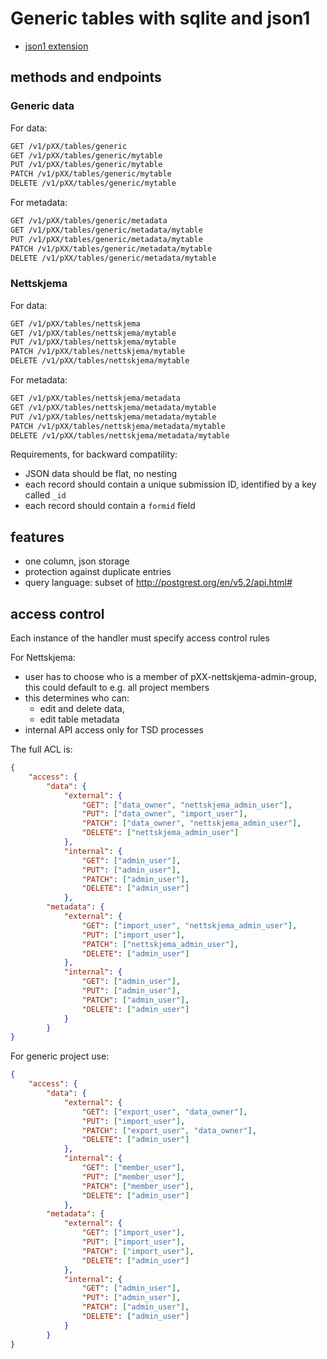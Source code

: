 
# Generic tables with sqlite and json1

* [json1 extension](https://www.sqlite.org/json1.html)

## methods and endpoints

### Generic data

For data:
```txt
GET /v1/pXX/tables/generic
GET /v1/pXX/tables/generic/mytable
PUT /v1/pXX/tables/generic/mytable
PATCH /v1/pXX/tables/generic/mytable
DELETE /v1/pXX/tables/generic/mytable
```
For metadata:
```txt
GET /v1/pXX/tables/generic/metadata
GET /v1/pXX/tables/generic/metadata/mytable
PUT /v1/pXX/tables/generic/metadata/mytable
PATCH /v1/pXX/tables/generic/metadata/mytable
DELETE /v1/pXX/tables/generic/metadata/mytable
```

### Nettskjema

For data:
```txt
GET /v1/pXX/tables/nettskjema
GET /v1/pXX/tables/nettskjema/mytable
PUT /v1/pXX/tables/nettskjema/mytable
PATCH /v1/pXX/tables/nettskjema/mytable
DELETE /v1/pXX/tables/nettskjema/mytable
```
For metadata:
```txt
GET /v1/pXX/tables/nettskjema/metadata
GET /v1/pXX/tables/nettskjema/metadata/mytable
PUT /v1/pXX/tables/nettskjema/metadata/mytable
PATCH /v1/pXX/tables/nettskjema/metadata/mytable
DELETE /v1/pXX/tables/nettskjema/metadata/mytable
```
Requirements, for backward compatility:
- JSON data should be flat, no nesting
- each record should contain a unique submission ID, identified by a key called `_id`
- each record should contain a `formid` field

## features

- one column, json storage
- protection against duplicate entries
- query language: subset of http://postgrest.org/en/v5.2/api.html#

## access control

Each instance of the handler must specify access control rules

For Nettskjema:
- user has to choose who is a member of pXX-nettskjema-admin-group, this could default to e.g. all project members
- this determines who can:
    - edit and delete data,
    - edit table metadata
- internal API access only for TSD processes

The full ACL is:
```json
{
    "access": {
        "data": {
            "external": {
                "GET": ["data_owner", "nettskjema_admin_user"],
                "PUT": ["data_owner", "import_user"],
                "PATCH": ["data_owner", "nettskjema_admin_user"],
                "DELETE": ["nettskjema_admin_user"]
            },
            "internal": {
                "GET": ["admin_user"],
                "PUT": ["admin_user"],
                "PATCH": ["admin_user"],
                "DELETE": ["admin_user"]
            },
        "metadata": {
            "external": {
                "GET": ["import_user", "nettskjema_admin_user"],
                "PUT": ["import_user"],
                "PATCH": ["nettskjema_admin_user"],
                "DELETE": ["admin_user"]
            },
            "internal": {
                "GET": ["admin_user"],
                "PUT": ["admin_user"],
                "PATCH": ["admin_user"],
                "DELETE": ["admin_user"]
            }
        }
}
```

For generic project use:

```json
{
    "access": {
        "data": {
            "external": {
                "GET": ["export_user", "data_owner"],
                "PUT": ["import_user"],
                "PATCH": ["export_user", "data_owner"],
                "DELETE": ["admin_user"]
            },
            "internal": {
                "GET": ["member_user"],
                "PUT": ["member_user"],
                "PATCH": ["member_user"],
                "DELETE": ["admin_user"]
            },
        "metadata": {
            "external": {
                "GET": ["import_user"],
                "PUT": ["import_user"],
                "PATCH": ["import_user"],
                "DELETE": ["admin_user"]
            },
            "internal": {
                "GET": ["admin_user"],
                "PUT": ["admin_user"],
                "PATCH": ["admin_user"],
                "DELETE": ["admin_user"]
            }
        }
}
```
